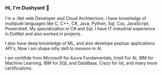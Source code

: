 ### Hi, I'm Dushyant 👋


I'm a .Net web Developer and Cloud Architecture, i have knowledge of multipule languages like C, C++, C#, Java, Python, Sql, Css, JavaScript, Powershell. My specialization in C# and Sql. I have IT industrial experience in DotNet and also worked in projects.

I also have deep knowledge of ML, and also develope popluar applications API's, Now i am shape mhy skill to moveon in AI. 

I am certifide from 
Microsoft for Azure Fundamentals,
Intell For AI,
IBM for Machine Learning,
IBM for SQL and DataBase,
Cisco for Iot,
and many more certifications.

<div data-share-badge-id="0d67ddee-f009-4c7f-b4b9-bf2c36c09ee3" data-share-badge-host="https://www.youracclaim.com"></div><script type="text/javascript" async src="//cdn.youracclaim.com/assets/utilities/embed.js"></script>
